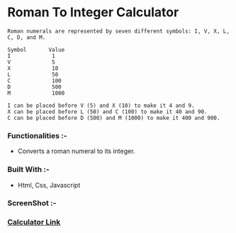 # Roman To Integer Calculator

    Roman numerals are represented by seven different symbols: I, V, X, L, C, D, and M.
    
    Symbol       Value
    I             1
    V             5
    X             10
    L             50
    C             100
    D             500
    M             1000
    
    I can be placed before V (5) and X (10) to make it 4 and 9. 
    X can be placed before L (50) and C (100) to make it 40 and 90. 
    C can be placed before D (500) and M (1000) to make it 400 and 900.

### Functionalities :-
- Converts a roman numeral to its integer.

### Built With :-

- Html, Css, Javascript

### ScreenShot :-


### [Calculator Link](./index.html)

